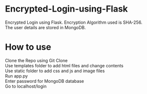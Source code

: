 # Encrypted-Login-using-Flask
Encrypted Login using Flask. Encryption Algorithm used is SHA-256.
<br>
The user details are stored in MongoDB.

# How to use
Clone the Repo using Git Clone<br>
Use templates folder to add html files and change contents<br>
Use static folder to add css and js and image files<br>
Run app.py<br>
Enter password for MongoDB database<br>
Go to localhost/login<br>
